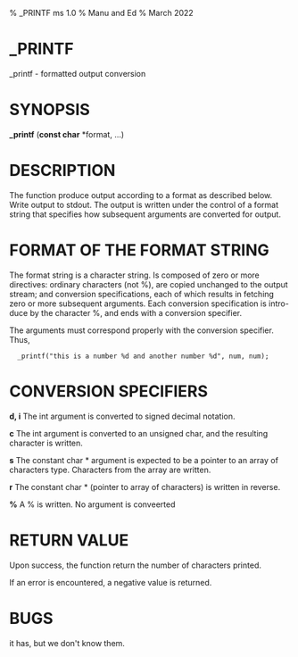 % _PRINTF ms 1.0
% Manu and Ed
% March 2022

# _PRINTF
 _printf - formatted output conversion

# SYNOPSIS
**_printf** (**const char** *format, ...)

# DESCRIPTION
The function produce output according to a format as described below. Write
output to stdout. The output is written under the control of a format string
that specifies how subsequent arguments are converted for output.

# FORMAT OF THE FORMAT STRING
The format string is a character string. Is composed of zero or more
directives: ordinary characters (not %), are copied unchanged to the output
stream; and conversion specifications, each of which results in fetching
zero or more subsequent arguments. Each conversion specification is intro-
duce by the character %, and ends with a conversion specifier.

The arguments must correspond properly with the conversion specifier. Thus,

      _printf("this is a number %d and another number %d", num, num);

# CONVERSION SPECIFIERS

**d, i** The int argument is converted to signed decimal notation.

**c** The int argument is converted to an unsigned char, and the resulting
      character is written.

**s** The constant char * argument is expected to be a pointer to an array
      of characters type. Characters from the array are written.

**r** The constant char * (pointer to array of characters) is written in
      reverse.

**%** A % is written. No argument is conveerted

# RETURN VALUE

Upon success, the function return the number of characters printed.

If an error is encountered, a negative value is returned.

# BUGS

it has, but we don't know them.